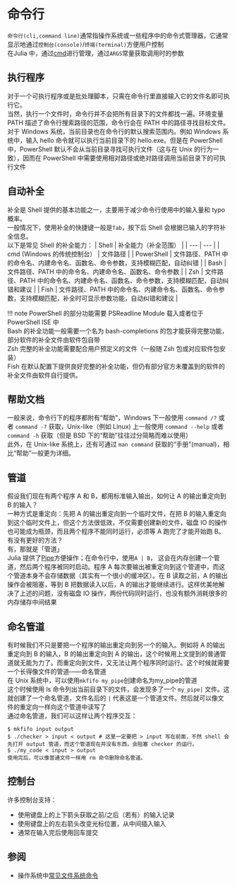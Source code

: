 # 命令行
`命令行(cli,command line)`通常指操作系统或一些程序中的命令式管理器，它通常显示地通过`控制台(console)`/`终端(terminal)`方便用户控制\
在Julia 中，通过[cmd](../advanced/cmd.md)进行管理，通过`ARGS`常量获取调用时的参数

## 执行程序
对于一个可执行程序或是批处理脚本，只需在命令行里直接输入它的文件名即可执行它。\
当然，执行一个文件时，命令行并不会把所有目录下的文件都找一遍。环境变量 PATH 描述了命令行搜索路径的范围，命令行会在 PATH 中的路径寻找目标文件。\
对于 Windows 系统，当前目录也在命令行的默认搜索范围内。例如 Windows 系统中，输入 hello 命令就可以执行当前目录下的 hello.exe。但是在 PowerShell 中，PowerShell 默认不会从当前目录寻找可执行文件（这与在 Unix 的行为一致），因而在 PowerShell 中需要使用相对路径或绝对路径调用当前目录下的可执行文件

## 自动补全
补全是 Shell 提供的基本功能之一，主要用于减少命令行使用中的输入量和 typo 概率。\
一般情况下，使用补全的快捷键一般是`Tab`，按下后 Shell 会根据已输入的字符补全信息。\
以下是常见 Shell 的补全能力：
| Shell | 补全能力（补全范围） |
| --- | --- |
| cmd (Windows 的传统控制台） | 文件路径 |
| PowerShell | 文件路径、PATH 中的命令名、内建命令名、函数名、命令参数，支持模糊匹配，自动纠错 |
| Bash | 文件路径、PATH 中的命令名、内建命令名、函数名、命令参数 |
| Zsh | 文件路径、PATH 中的命令名、内建命令名、函数名、命令参数，支持模糊匹配，自动纠错和建议 |
| Fish | 文件路径、PATH 中的命令名、内建命令名、函数名、命令参数，支持模糊匹配，补全时可显示参数功能，自动纠错和建议 |

!!! note
	PowerShell 的部分功能需要 PSReadline Module 载入或者位于 PowerShell ISE 中\
	Bash 的补全功能一般需要一个名为 bash-completions 的包才能获得完整功能，部分软件的补全文件由软件包自带\
	Zsh 完整的补全功能需要配合用户预定义的文件（一般随 Zsh 包或对应软件包安装）\
	Fish 在默认配置下提供良好完整的补全功能，但仍有部分官方未覆盖到的软件的补全文件由软件自行提供。

## 帮助文档
一般来说，命令行下的程序都附有“帮助”，Windows 下一般使用 `command /?` 或者 `command -?` 获取，Unix-like（例如 Linux) 上一般使用 `command --help` 或者 `command -h` 获取（但是 BSD 下的“帮助”往往过分简略而难以使用）\
此外，在 Unix-like 系统上，还有可通过 `man command` 获取的“手册”(manual)，相比“帮助”一般更为详细。

## 管道
假设我们现在有两个程序 A 和 B，都用标准输入输出，如何让 A 的输出重定向到 B 的输入？\
一种方式是重定向：先把 A 的输出重定向到一个临时文件，在把 B 的输入重定向到这个临时文件上，但这个方法很低效，不仅需要创建新的文件，磁盘 IO 的操作也可能成为瓶颈，而且两个程序不能同时运行，必须等 A 跑完了才能开始跑 B。有没有更好的方法？\
有，那就是「管道」\
Julia 提供了[Pipe](../advanced/io.md)方便操作；在命令行中，使用`A | B`，
这会在内存创建一个管道，然后两个程序被同时启动。程序 A 每次要输出被重定向到这个管道中，而这个管道本身不会存储数据（其实有一个很小的缓冲区）。在 B 读取之前，A 的输出操作会被阻塞，等到 B 把数据读入以后，A 的输出才能继续进行。这样优美地解决了上述的问题，没有磁盘 IO 操作，两份代码同时运行，也没有额外消耗很多的内存储存中间结果

## 命名管道
有时候我们不只是要把一个程序的输出重定向到另一个的输入。例如将 A 的输出重定向到 B 的输入，B 的输出重定向到 A 的输出，这个时候用上文提到的普通管道就无能为力了。而重定向到文件，又无法让两个程序同时运行。这个时候就需要一个长得像文件的管道——命名管道\
在 Unix 系统中，可以使用`mkfifo my_pipe`创建命名为my_pipe的管道\
这个时候使用 ls 命令列出当前目录下的文件，会发现多了一个 `my_pipe|` 文件。这就创建了一个命名管道，文件名后的 `|` 代表这是一个管道文件。然后就可以像文件的重定向一样向这个管道中读写了\
通过命名管道，我们可以这样让两个程序交互：
```shell
$ mkfifo input output
$ ./checker > input < output # 这里一定要把 > input 写在前面，不然 shell 会先打开 output 管道，而这个管道现在并没有东西，会阻塞 checker 的运行。
$ ./my_code < input > output
使用完后，可以像普通文件一样用 rm 命令删除命名管道。
```

## 控制台
许多控制台支持：
- 使用键盘上的上下箭头获取之前/之后（若有）的输入记录
- 使用键盘上的左右箭头改变光标位置，从中间插入输入
- 通常在输入完后使用回车提交

## 参阅
- 操作系统中[常见文件系统命令](filesystem.md#常见命令)

[^1]: https://oi-wiki.org/tools/cmd/
